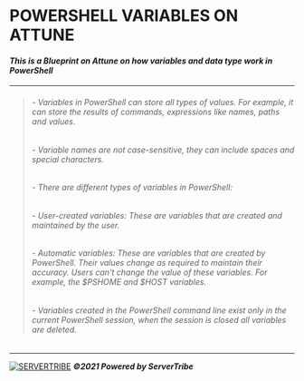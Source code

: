 # **POWERSHELL VARIABLES ON ATTUNE**
#### ***This is a Blueprint on Attune on how variables and data type work in PowerShell***
---
> ###### - *Variables in PowerShell can store all types of values. For example, it can store the results of commands, expressions like names, paths and values.*
> ###### - *Variable names are not case-sensitive, they can include spaces and special characters.*
> ###### - *There are different types of variables in PowerShell:*
> ###### - *User-created variables: These are variables that are created and maintained by the user.*
> ###### - *Automatic variables: These are variables that are created by PowerShell. Their values change as required to maintain their accuracy. Users can't change the value of these variables. For example, the $PSHOME and $HOST variables.*
> ###### - *Variables created in the PowerShell command line exist only in the current PowerShell session, when the session is closed all variables are deleted.*
---
[![SERVERTRIBE](https://www.servertribe.com/wp-content/themes/mars/assets/images/attune_logo.svg)](https://www.servertribe.com/)
***&copy;2021 Powered by ServerTribe***